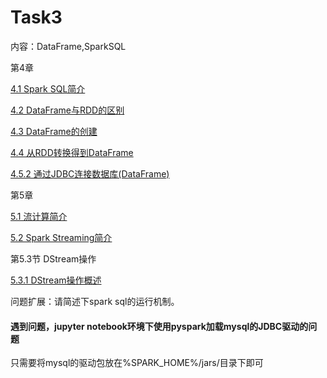 # Task3

内容：DataFrame,SparkSQL

第4章

[4.1 Spark SQL简介](http://dblab.xmu.edu.cn/blog/1717-2/)

[4.2 DataFrame与RDD的区别](http://dblab.xmu.edu.cn/blog/1718-2/)

[4.3 DataFrame的创建](http://dblab.xmu.edu.cn/blog/1719-2/)

[4.4 从RDD转换得到DataFrame](http://dblab.xmu.edu.cn/blog/1720-2/)

[4.5.2 通过JDBC连接数据库(DataFrame)](http://dblab.xmu.edu.cn/blog/1724-2/)

第5章

[5.1 流计算简介](http://dblab.xmu.edu.cn/blog/1732-2/)

[5.2 Spark Streaming简介](http://dblab.xmu.edu.cn/blog/1733-2/)

第5.3节 DStream操作

[5.3.1 DStream操作概述](http://dblab.xmu.edu.cn/blog/1737-2/)

问题扩展：请简述下spark sql的运行机制。



#### 遇到问题，jupyter notebook环境下使用pyspark加载mysql的JDBC驱动的问题

只需要将mysql的驱动包放在%SPARK_HOME%/jars/目录下即可